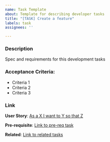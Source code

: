 ```yaml
---
name: Task Template
about: Template for describing developer tasks
title: "[TASK] Create a feature"
labels: task
assignees: ''

---
```


### Description

Spec and requirements for this development tasks

### Acceptance Criteria:

- Criteria 1
- Criteria 2
- Criteria 3

### Link

**User Story**: [As a X I want to Y so that Z](https://github.com/devin-efendy/fujiji/issues/2)

**Pre-requisite**: [Link to pre-req task](/)

**Related**: [Link to related tasks](/)
